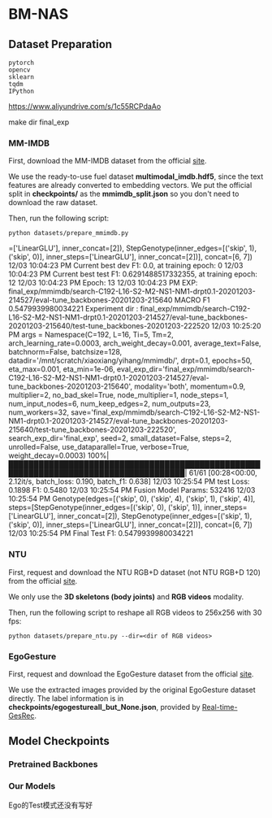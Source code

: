 # BM-NAS



## Dataset Preparation

```
pytorch
opencv
sklearn
tqdm
IPython
```


https://www.aliyundrive.com/s/1c55RCPdaAo

make dir final_exp

### MM-IMDB

First, download the MM-IMDB dataset from the official [site](http://lisi1.unal.edu.co/mmimdb/).

We use the ready-to-use fuel dataset **multimodal_imdb.hdf5**, since the text features are already converted to embedding vectors. We put the official split in **checkpoints/** as the **mmimdb_split.json** so you don't need to download the raw dataset.

Then, run the following script:
```shell
python datasets/prepare_mmimdb.py
```

=['LinearGLU'], inner_concat=[2]), StepGenotype(inner_edges=[('skip', 1), ('skip', 0)], inner_steps=['LinearGLU'], inner_concat=[2])], concat=[6, 7])
12/03 10:04:23 PM Current best dev F1: 0.0, at training epoch: 0
12/03 10:04:23 PM Current best test F1: 0.6291488517332355, at training epoch: 12
12/03 10:04:23 PM Epoch: 13
12/03 10:04:23 PM EXP: final_exp/mmimdb/search-C192-L16-S2-M2-NS1-NM1-drpt0.1-20201203-214527/eval-tune_backbones-20201203-215640
MACRO F1
0.5479939980034221
Experiment dir : final_exp/mmimdb/search-C192-L16-S2-M2-NS1-NM1-drpt0.1-20201203-214527/eval-tune_backbones-20201203-215640/test-tune_backbones-20201203-222520
12/03 10:25:20 PM args = Namespace(C=192, L=16, Ti=5, Tm=2, arch_learning_rate=0.0003, arch_weight_decay=0.001, average_text=False, batchnorm=False, batchsize=128, datadir='/mnt/scratch/xiaoxiang/yihang/mmimdb/', drpt=0.1, epochs=50, eta_max=0.001, eta_min=1e-06, eval_exp_dir='final_exp/mmimdb/search-C192-L16-S2-M2-NS1-NM1-drpt0.1-20201203-214527/eval-tune_backbones-20201203-215640', modality='both', momentum=0.9, multiplier=2, no_bad_skel=True, node_multiplier=1, node_steps=1, num_input_nodes=6, num_keep_edges=2, num_outputs=23, num_workers=32, save='final_exp/mmimdb/search-C192-L16-S2-M2-NS1-NM1-drpt0.1-20201203-214527/eval-tune_backbones-20201203-215640/test-tune_backbones-20201203-222520', search_exp_dir='final_exp', seed=2, small_dataset=False, steps=2, unrolled=False, use_dataparallel=True, verbose=True, weight_decay=0.0003)
100%|█████████████████████████████████████████████████████████████████████████████████████| 61/61 [00:28<00:00,  2.12it/s, batch_loss: 0.190, batch_f1: 0.638]
12/03 10:25:54 PM test Loss: 0.1898 F1: 0.5480
12/03 10:25:54 PM Fusion Model Params: 532416
12/03 10:25:54 PM Genotype(edges=[('skip', 0), ('skip', 4), ('skip', 1), ('skip', 4)], steps=[StepGenotype(inner_edges=[('skip', 0), ('skip', 1)], inner_steps=['LinearGLU'], inner_concat=[2]), StepGenotype(inner_edges=[('skip', 1), ('skip', 0)], inner_steps=['LinearGLU'], inner_concat=[2])], concat=[6, 7])
12/03 10:25:54 PM Final Test F1: 0.5479939980034221


### NTU

First, request and download the NTU RGB+D dataset (not NTU RGB+D 120) from the official [site](http://rose1.ntu.edu.sg/datasets/actionrecognition.asp). 

We only use the **3D skeletons (body joints)** and **RGB videos** modality. 

Then, run the following script to reshape all RGB videos to 256x256 with 30 fps:
```shell
python datasets/prepare_ntu.py --dir=<dir of RGB videos>
```

### EgoGesture

First, request and download the EgoGesture dataset from the official [site](http://www.nlpr.ia.ac.cn/iva/yfzhang/datasets/egogesture.html). 

We use the extracted images provided by the original EgoGesture dataset directly. The label information is in **checkpoints/egogestureall_but_None.json**, provided by [Real-time-GesRec](https://github.com/ahmetgunduz/Real-time-GesRec). 


## Model Checkpoints

### Pretrained Backbones

### Our Models



Ego的Test模式还没有写好



